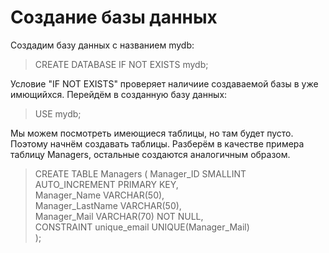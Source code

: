 # Создание базы данных 
Создадим базу данных с названием mydb:
> CREATE DATABASE IF NOT EXISTS mydb;

Условие "IF NOT EXISTS" проверяет наличиие создаваемой базы в уже имющийхся.
Перейдём в созданную базу данных:
> USE mydb;

Мы можем посмотреть имеющиеся таблицы, но там будет пусто. Поэтому начнём создавать таблицы.
Разберём в качестве примера таблицу Managers, остальные создаются аналогичным образом.
>CREATE TABLE Managers (
              Manager_ID SMALLINT AUTO_INCREMENT PRIMARY KEY, \
              Manager_Name VARCHAR(50), \
              Manager_LastName VARCHAR(50), \
              Manager_Mail VARCHAR(70) NOT NULL, \
              CONSTRAINT unique_email UNIQUE(Manager_Mail)\
                        );
